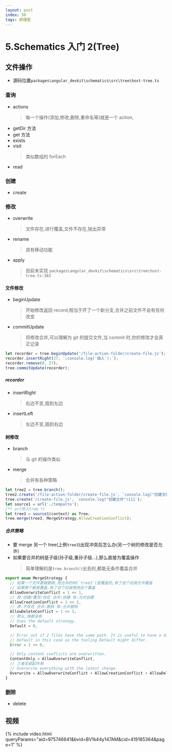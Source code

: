 ```yaml
---
layout: post
index: 50
tags: 原理图
---
```


# 5.Schematics 入门 2(Tree)

## 文件操作

- 源码位置`packages\angular_devkit\schematics\src\tree\host-tree.ts`

### 查询

- actions
  > 每一个操作(添加,修改,删除,重命名等)就是一个 action,
- getDir 方法
- get 方法
- exists
- visit
  > 类似数组的 forEach
- read

### 创建

- create

### 修改

- overwrite
  > 文件存在,进行覆盖,文件不存在,抛出异常
- rename
  > 具有移动功能
- apply
  > 目前未实现
  > `packages\angular_devkit\schematics\src\tree\host-tree.ts:383`

#### 文件修改

- beginUpdate
  > 开始修改返回 record,相当于开了一个新分支,合并之前文件不会有任何改变
- commitUpdate
  > 将修改合并,可以理解为 git 的提交文件,当 commit 时,你的修改才会真正记录

```ts
let recorder = tree.beginUpdate('/file-action-folder/create-file.js');
recorder.insertRight(27, `;console.log('插入');`);
recorder.remove(0, 27);
tree.commitUpdate(recorder);
```

##### recorder

- insertRight
  > 右边不变,插到左边
- insertLeft
  > 左边不变,插到右边

#### 树修改

- branch
  > 与 git 的操作类似
- merge
  > 合并有各种策略

```ts
let tree2 = tree.branch();
tree2.create('/file-action-folder/create-file.js', `console.log("创建文件")`);
tree.create('/create-file.js', `console.log("创建文件")111`);
let source1 = url('./tempalte');
/** url传入tree */
let tree3 = source1(context) as Tree;
tree.merge(tree3, MergeStrategy.AllowCreationConflict);
```

##### 合并策略

- 要 merge 另一个 tree(上例`tree3`)出现冲突后怎么办(另一个树的修改是否允许)
- 如果要合并的树是子级(孙子级,重孙子级...),那么直接为覆盖操作
  > 简单理解的是`tree.branch()`出去的,都能无条件覆盖合并

```ts
export enum MergeStrategy {
  // 如果一个文件要被删除,而合并的树(`tree3`)是覆盖的,有了这个后就允许覆盖
  // 如果两个都是覆盖,有了这个后就使用这个覆盖
  AllowOverwriteConflict = 1 << 1,
  // 原:创建/覆写/存在 合并:创建 有:允许创建
  AllowCreationConflict = 1 << 2,
  // 原:不存在 合并:删除 有:允许删除
  AllowDeleteConflict = 1 << 3,
  // 默认,啥都没有
  // Uses the default strategy.
  Default = 0,

  // Error out if 2 files have the same path. It is useful to have a different value than
  // Default in this case as the tooling Default might differ.
  Error = 1 << 0,

  // Only content conflicts are overwritten.
  ContentOnly = AllowOverwriteConflict,
  // 三者全部起作用
  // Overwrite everything with the latest change.
  Overwrite = AllowOverwriteConflict + AllowCreationConflict + AllowDeleteConflict,
}
```

### 删除

- delete


## 视频
{% include video.html queryParams="aid=975746641&bvid=BV1k44y147AM&cid=419185364&page=1" %}

